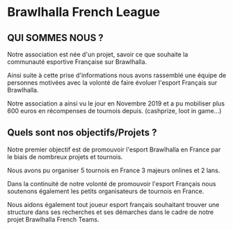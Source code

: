 # Brawlhalla French League

## QUI SOMMES NOUS ?

Notre association est née d'un projet, savoir ce que souhaite la communauté esportive Française sur Brawlhalla.

Ainsi suite à cette prise d'informations nous avons rassemblé une équipe de personnes motivées avec la volonté de faire évoluer l'esport Français sur Brawlhalla.

Notre association a ainsi vu le jour en Novembre 2019 et a pu mobiliser plus 600 euros en récompenses de tournois depuis. (cashprize, loot in game...)

## Quels sont nos objectifs/Projets ?

Notre premier objectif est de promouvoir l'esport Brawlhalla en France par le biais de nombreux projets et tournois.

Nous avons pu organiser 5 tournois en France 3 majeurs onlines et 2 lans.

Dans la continuité de notre volonté de promouvoir l'esport Français nous soutenons également les petits organisateurs de tournois en France.

Nous aidons également tout joueur esport français souhaitant trouver une structure dans ses recherches et ses démarches dans le cadre de notre projet Brawlhalla French Teams.
